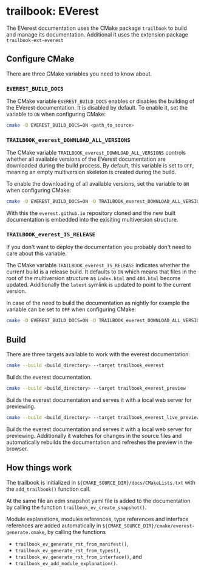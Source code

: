 # trailbook: EVerest

The EVerest documentation uses the CMake package `trailbook`
to build and manage its documentation.
Additional it uses the extension package `trailbook-ext-everest`

## Configure CMake

There are three CMake variables you need to know about.

### `EVEREST_BUILD_DOCS`

The CMake variable `EVEREST_BUILD_DOCS` enables or disables the building of the
EVerest documentation. It is disabled by default. To enable it, set the variable to `ON` when configuring CMake:

```bash
cmake -D EVEREST_BUILD_DOCS=ON <path_to_source>
```

### `TRAILBOOK_everest_DOWNLOAD_ALL_VERSIONS`

The CMake variable `TRAILBOOK_everest_DOWNLOAD_ALL_VERSIONS` controls whether
all available versions of the EVerest documentation are downloaded during the build process.
By default, this variable is set to `OFF`, meaning an empty multiversion skeleton is created
during the build.

To  enable the downloading of all available versions, set the variable to `ON` when configuring CMake:

```bash
cmake -D EVEREST_BUILD_DOCS=ON -D TRAILBOOK_everest_DOWNLOAD_ALL_VERSIONS=ON <path_to_source>
```

With this the `everest.github.io` repository cloned and the new built documentation is embedded into
the exisiting multiversion structure.

### `TRAILBOOK_everest_IS_RELEASE`

If you don't want to deploy the documentation you probably don't need to care about this variable.

The CMake variable `TRAILBOOK_everest_IS_RELEASE` indicates whether the current build is a release build. It defaults to `ON` which means that files in the root of the multiversion structure
as `index.html` and `404.html` become updated. Additionally the `latest` symlink is updated to point to the current version.

In case of the need to build the documentation as nightly for example the variable can
be set to `OFF` when configuring CMake:

```bash
cmake -D EVEREST_BUILD_DOCS=ON -D TRAILBOOK_everest_DOWNLOAD_ALL_VERSIONS=ON -D TRAILBOOK_everest_IS_RELEASE=OFF <path_to_source>
```

## Build

There are three targets available to work with the everest documentation:

```bash
cmake --build <build_directory> --target trailbook_everest
```
Builds the everest documentation.

```bash
cmake --build <build_directory> --target trailbook_everest_preview
```
Builds the everest documentation and serves it with a local web server
for previewing.

```bash
cmake --build <build_directory> --target trailbook_everest_live_preview
```
Builds the everest documentation and serves it with a local web server
for previewing. Additionally it watches for changes in the source files
and automatically rebuilds the documentation and refreshes the preview
in the browser.

## How things work

The trailbook is initialized in `${CMAKE_SOURCE_DIR}/docs/CMakeLists.txt`
with the `add_trailbook()` function call.

At the same file an edm snapshot yaml file is added to the documentation by
calling the function `trailbook_ev_create_snapshot()`.

Module explanations, modules references, type references and interface references are added automatically in `${CMAKE_SOURCE_DIR}/cmake/everest-generate.cmake`, by calling the functions
* `trailbook_ev_generate_rst_from_manifest()`,
* `trailbook_ev_generate_rst_from_types()`,
* `trailbook_ev_generate_rst_from_interface()`, and
* `trailbook_ev_add_module_explanation()`.
